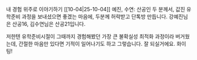 내 경험 위주로 이야기하기
[[10-04|25-10-04]]
예진, 수연:
산공인 두 분께서, 값진 유학준비 과정을 보내셨으면 좋겠는 마음에, 두분께 허락받고 단톡방 만듭니다. 강예진님은 산공16, 김수연님은 산공21입니다. 

저한텐 유학준비시절이 그때까지 경험해봤던 가장 큰 불확실성 최적화 과정이라 버거웠는데, 간절한 마음만 있다면 기적이 일어나기도 하고 그렇습니다. 잘 되실거에요. 화이팅!